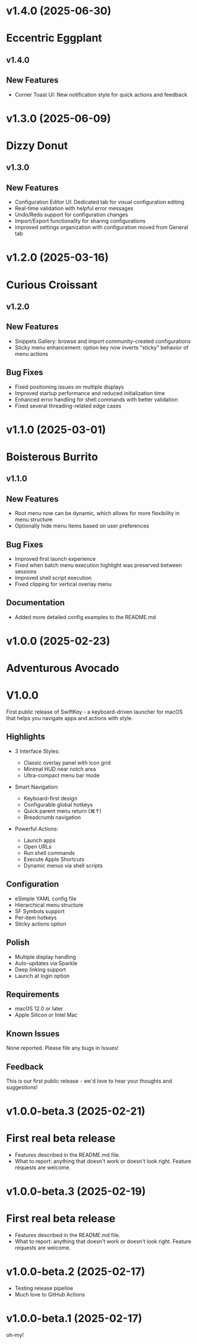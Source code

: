 # v1.4.0 (2025-06-30)

# Eccentric Eggplant

## v1.4.0

## New Features

- Corner Toast UI: New notification style for quick actions and feedback

# v1.3.0 (2025-06-09)

# Dizzy Donut

## v1.3.0

## New Features

- Configuration Editor UI: Dedicated tab for visual configuration editing
- Real-time validation with helpful error messages
- Undo/Redo support for configuration changes
- Import/Export functionality for sharing configurations
- Improved settings organization with configuration moved from General tab

# v1.2.0 (2025-03-16)

# Curious Croissant

## v1.2.0

## New Features

- Snippets Gallery: browse and import community-created configurations
- Sticky menu enhancement: option key now inverts "sticky" behavior of menu actions

## Bug Fixes

- Fixed positioning issues on multiple displays
- Improved startup performance and reduced initialization time
- Enhanced error handling for shell commands with better validation
- Fixed several threading-related edge cases

# v1.1.0 (2025-03-01)

# Boisterous Burrito

## v1.1.0

## New Features

- Root menu now can be dynamic, which allows for more flexibility in menu structure
- Optionally hide menu items based on user preferences

## Bug Fixes

- Improved first launch experience
- Fixed when batch menu execution highlight was preserved between sessions
- Improved shell script execution
- Fixed clipping for vertical overlay menu

## Documentation

- Added more detailed config examples to the README.md

# v1.0.0 (2025-02-23)
# Adventurous Avocado
# V1.0.0

First public release of SwiftKey - a keyboard-driven launcher for macOS that helps you navigate apps and actions with style.

## Highlights

- 3 Interface Styles:
  - Classic overlay panel with icon grid
  - Minimal HUD near notch area
  - Ultra-compact menu bar mode

- Smart Navigation:
  - Keyboard-first design
  - Configurable global hotkeys
  - Quick parent menu return (⌘↑)
  - Breadcrumb navigation

- Powerful Actions:
  - Launch apps
  - Open URLs
  - Run shell commands
  - Execute Apple Shortcuts
  - Dynamic menus via shell scripts

## Configuration

- еSimple YAML config file
- Hierarchical menu structure
- SF Symbols support
- Per-item hotkeys
- Sticky actions option

## Polish

- Multiple display handling
- Auto-updates via Sparkle
- Deep linking support
- Launch at login option

## Requirements

- macOS 12.0 or later
- Apple Silicon or Intel Mac

## Known Issues

None reported. Please file any bugs in Issues!

## Feedback

This is our first public release - we'd love to hear your thoughts and suggestions!

# v1.0.0-beta.3 (2025-02-21)

# First real beta release
- Features described in the README.md file.
- What to report: anything that doesn't work or doesn't look right. Feature requests are welcome.

# v1.0.0-beta.3 (2025-02-19)

# First real beta release
- Features described in the README.md file.
- What to report: anything that doesn't work or doesn't look right. Feature requests are welcome.

# v1.0.0-beta.2 (2025-02-17)

- Testing release pipeline
- Much love to GitHub Actions

# v1.0.0-beta.1 (2025-02-17)

oh-my!

